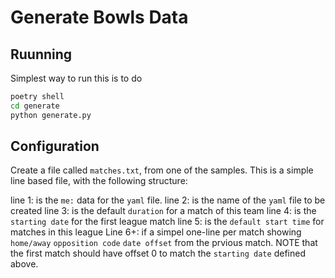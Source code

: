 # Generate Bowls Data

## Ruunning

Simplest way to run this is to do

``` bash
poetry shell
cd generate
python generate.py
```

## Configuration

Create a file called `matches.txt`, from one of the samples. This is a simple line based file, with the following structure:

line 1: is the `me:` data for the `yaml` file.
line 2: is the name of the `yaml` file to be created
line 3: is the default `duration` for a match of this team
line 4: is the `starting date` for the first league match
line 5: is the `default start time` for matches in this league
Line 6+: if a simpel one-line per match showing `home/away` `opposition code` `date offset` from the prvious match. NOTE that the first match should have offset 0 to match the `starting date` defined above.
